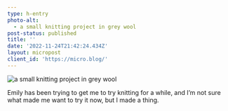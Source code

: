 ```yaml
---
type: h-entry
photo-alt:
  - a small knitting project in grey wool
post-status: published
title: ''
date: '2022-11-24T21:42:24.434Z'
layout: micropost
client_id: 'https://micro.blog/'
---
```

![a small knitting project in grey wool](https://gweezlebur.com/micromedia/1669326143_image.jpg)

Emily has been trying to get me to try knitting for a while, and I’m not sure what made me want to try it now, but I made a thing.
